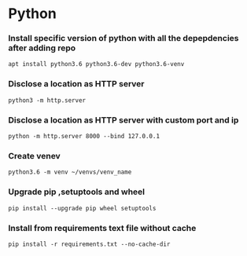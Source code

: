 # Python

### Install specific version of python with all the depepdencies after adding repo
```
apt install python3.6 python3.6-dev python3.6-venv
```
### Disclose a location as HTTP server
```
python3 -m http.server
```
### Disclose a location as HTTP server with custom port and ip
```
python -m http.server 8000 --bind 127.0.0.1
```
### Create venev
```
python3.6 -m venv ~/venvs/venv_name
```
### Upgrade pip ,setuptools and wheel
```
pip install --upgrade pip wheel setuptools
```
### Install from requirements text file without cache
```
pip install -r requirements.txt --no-cache-dir
```